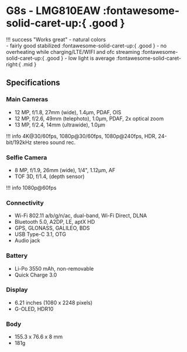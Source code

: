 # G8s - LMG810EAW :fontawesome-solid-caret-up:{ .good }

!!! success "Works great"
    - natural colors  
    - fairly good stabilized :fontawesome-solid-caret-up:{ .good }
    - no overheating while charging/LTE/WIFI and ofc streaming :fontawesome-solid-caret-up:{ .good }
    - low light is average :fontawesome-solid-caret-right:{ .mid }

## Specifications

### Main Cameras

- 12 MP, f/1.8, 27mm (wide), 1.4µm, PDAF, OIS
- 12 MP, f/2.6, 49mm (telephoto), 1.0µm, PDAF, 2x optical zoom
- 13 MP, f/2.4, 14mm (ultrawide), 1.0µm

!!! info
    4K@30/60fps, 1080p@30/60fps, 1080p@240fps, HDR, 24-bit/192kHz stereo sound rec.

### Selfie Camera

- 8 MP, f/1.9, 26mm (wide), 1/4", 1.12µm, AF
- TOF 3D, f/1.4, (depth sensor)

!!! info
    1080p@60fps

### Connectivity

-  Wi-Fi 802.11 a/b/g/n/ac, dual-band, Wi-Fi Direct, DLNA
-  Bluetooth 5.0, A2DP, LE, aptX HD
-  GPS, GLONASS, GALILEO, BDS
-  USB Type-C 3.1, OTG
-  Audio jack

### Battery

-   Li-Po 3550 mAh, non-removable
-   Quick Charge 3.0

### Display

-   6.21 inches (1080 x 2248 pixels)
-   G-OLED, HDR10

### Body

-   155.3 x 76.6 x 8 mm
-   181g
